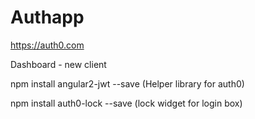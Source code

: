 # Authapp

https://auth0.com

Dashboard - new client

npm install angular2-jwt --save (Helper library for auth0)

npm install auth0-lock --save (lock widget for login box)